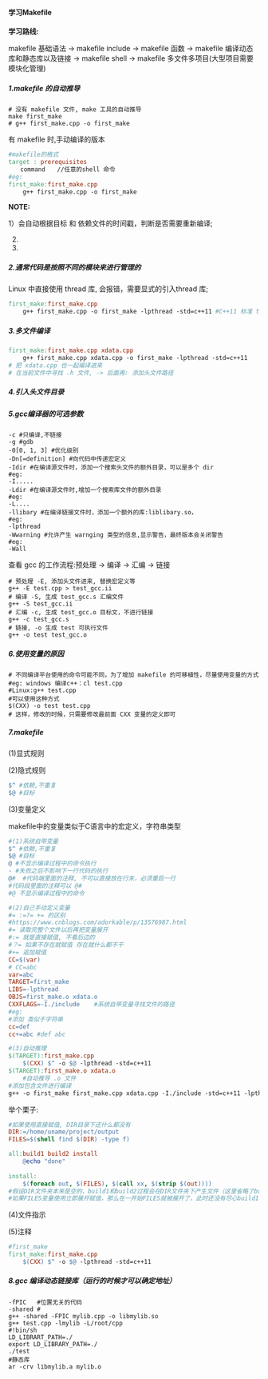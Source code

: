 #### 学习Makefile

**学习路线:**

makefile 基础语法 -> makefile include -> makefile 函数 -> makefile 编译动态库和静态库以及链接 -> makefile shell -> makefile 多文件多项目(大型项目需要模块化管理)



##### 1.makefile 的自动推导

```shell
# 没有 makefile 文件, make 工具的自动推导
make first_make	
# g++ first_make.cpp -o first_make 
```

有 makefile 时,手动编译的版本

```makefile
#makefile的格式
target : prerequisites
　　command　　//任意的shell 命令
#eg:
first_make:first_make.cpp
	g++ first_make.cpp -o first_make

```

**NOTE:**

1）会自动根据目标 和 依赖文件的时间戳，判断是否需要重新编译;

2)

3)



##### 2.通常代码是按照不同的模块来进行管理的

Linux 中直接使用 thread 库, 会报错，需要显式的引入thread 库;

```makefile
first_make:first_make.cpp
	g++ first_make.cpp -o first_make -lpthread -std=c++11 #C++11 标准 thread 库
```

##### 3.多文件编译

```makefile
first_make:first_make.cpp xdata.cpp
	g++ first_make.cpp xdata.cpp -o first_make -lpthread -std=c++11
# 把 xdata.cpp 也一起编译进来
# 在当前文件中寻找 .h 文件, -> 后面再: 添加头文件路径
```

##### 4.引入头文件目录



##### 5.gcc编译器的可选参数

```shell
-c #只编译,不链接
-g #gdb
-0[0, 1, 3] #优化级别
-Dn[=definition] #向代码中传递宏定义
-Idir #在编译源文件时，添加一个搜索头文件的额外目录，可以是多个 dir
#eg:
-I.....
-Ldir #在编译源文件时,增加一个搜索库文件的额外目录
#eg:
-L....
-llibary #在编译链接文件时，添加一个额外的库:liblibary.so，
#eg: 
-lpthread
-Wwarning #允许产生 warnging 类型的信息,显示警告，最终版本会关闭警告
#eg:
-Wall
```

查看 gcc 的工作流程:预处理 -> 编译 -> 汇编 -> 链接

```shell
# 预处理 -E, 添加头文件进来, 替换宏定义等
g++ -E test.cpp > test_gcc.ii
# 编译 -S, 生成 test_gcc.s 汇编文件
g++ -S test_gcc.ii
# 汇编 -c, 生成 test_gcc.o 目标文，不进行链接
g++ -c test_gcc.s
# 链接, -o 生成 test 可执行文件
g++ -o test test_gcc.o
```

##### 6.使用变量的原因

```shell
# 不同编译平台使用的命令可能不同，为了增加 makefile 的可移植性，尽量使用变量的方式
#eg: windows 编译c++：cl test.cpp
#Linux:g++ test.cpp
#可以使用这种方式
$(CXX) -o test test.cpp
# 这样，修改的时候，只需要修改最前面 CXX 变量的定义即可
```

##### 7.makefile

(1)显式规则

(2)隐式规则

```makefile
$^ #依赖,不重复
$@ #目标
```



(3)变量定义

makefile中的变量类似于C语言中的宏定义，字符串类型

```makefile
#(1)系统自带变量
$^ #依赖,不重复
$@ #目标
@ #不显示编译过程中的命令执行
- #失败之后不影响下一行代码的执行
@#	#代码端里面的注释, 不可以直接放在行末，必须重启一行
#代码段里面的注释可以 @#
#@ 不显示编译过程中的命令

#(2)自己手动定义变量
#= :=?= += 的区别
#https://www.cnblogs.com/adorkable/p/13576987.html
#= 读取完整个文件以后再把变量展开
#:= 就是直接赋值, 不看后边的
#？= 如果不存在就赋值 存在就什么都不干
#+= 追加赋值
CC=$(var)
# CC=abc
var=abc
TARGET=first_make
LIBS=-lpthread
OBJS=first_make.o xdata.o
CXXFLAGS=-I./include	#系统自带变量寻找文件的路径
#eg:
#添加 类似于字符串
cc=def
cc+=abc	#def abc

#(3)自动推理
$(TARGET):first_make.cpp
	$(CXX) $^ -o $@ -lpthread -std=c++11
$(TARGET):first_make.o xdata.o
	#自动推导 .o 文件
#添加包含文件进行编译
g++ -o first_make first_make.cpp xdata.cpp -I./include -std=c++11 -lpthread
```

举个栗子:

```makefile
#如果使用直接赋值, DIR目录下还什么都没有
DIR:=/home/uname/project/output
FILES=$(shell find $(DIR) -type f)

all:build1 build2 install
	@echo "done"
	
install:
	$(foreach out, $(FILES), $(call xx, $(strip $(out))))
#假设DIR文件夹本来是空的，build1和build2过程会在DIR文件夹下产生文件（这里省略了build1和build2的具体内容），由于我们FILES变量使用的是延迟展开赋值，直到install过程的命令中才使用了这个变量，因此FILES变量会在这里进行展开，结果就是DIR下的所有文件。
#如果FILES变量使用立即展开赋值，那么在一开始FILES就被展开了，此时还没有尽心build1、build2以及install的步骤，DIR下面是空的，所以FILES变量也为空。
```



(4)文件指示

(5)注释

```makefile
#first_make
first_make:first_make.cpp
	$(CXX) $^ -o $@ -lpthread -std=c++11
```

##### 8.gcc 编译动态链接库（运行的时候才可以确定地址）

```shell
-fPIC	#位置无关的代码
-shared	#
g++ -shared -FPIC mylib.cpp -o libmylib.so
g++ test.cpp -lmylib -L/root/cpp
#!bin/sh
LD_LIBRART_PATH=./
export LD_LIBRARY_PATH=./
./test
#静态库
ar -crv libmylib.a mylib.o
```



